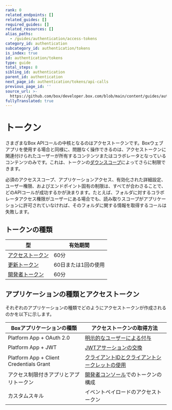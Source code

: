 ```yaml
---
rank: 0
related_endpoints: []
related_guides: []
required_guides: []
related_resources: []
alias_paths:
  - /guides/authentication/access-tokens
category_id: authentication
subcategory_id: authentication/tokens
is_index: true
id: authentication/tokens
type: guide
total_steps: 8
sibling_id: authentication
parent_id: authentication
next_page_id: authentication/tokens/api-calls
previous_page_id: ''
source_url: >-
  https://github.com/box/developer.box.com/blob/main/content/guides/authentication/tokens/index.md
fullyTranslated: true
---
```

# トークン

さまざまなBox APIコールの中核となるのはアクセストークンです。Boxウェブアプリを使用する場合と同様に、問題なく操作できるのは、アクセストークンに関連付けられたユーザーが所有するコンテンツまたはコラボレータとなっているコンテンツのみです。これは、トークンの[ダウンスコープ][ds]によってさらに制限できます。

<Message warning>

必須のアクセススコープ、アプリケーションアクセス、有効化された詳細設定、ユーザー権限、およびエンドポイント固有の制限は、すべてが合わさることで、どのAPIコールが成功するかが決まります。たとえば、フォルダに対するコラボレータアクセス権限がユーザーにある場合でも、読み取りスコープがアプリケーションに許可されていなければ、そのフォルダに関する情報を取得するコールは失敗します。

</Message>

## トークンの種類

| 型              | 有効期間        |
| -------------- | ----------- |
| [アクセストークン][at] | 60分         |
| [更新トークン][rt]   | 60日または1回の使用 |
| [開発者トークン][dt]  | 60分         |

## アプリケーションの種類とアクセストークン

それぞれのアプリケーションの種類でどのようにアクセストークンが作成されるのかを以下に示します。

| Boxアプリケーションの種類                          | アクセストークンの取得方法                          |
| --------------------------------------- | -------------------------------------- |
| Platform App + OAuth 2.0                | [明示的なユーザーによる付与][oauth2-with-sdk]       |
| Platform App + JWT                      | [JWTアサーションの交換][jwt-with-sdk]           |
| Platform App + Client Credentials Grant | [クライアントIDとクライアントシークレットの使用][clientcred] |
| アクセス制限付きアプリとアプリトークン                     | [開発者コンソール][devcon]でのトークンの構成            |
| カスタムスキル                                 | イベントペイロードのアクセストークン                     |

[jwt-with-sdk]: g://authentication/oauth2/without-sdk

[oauth2-with-sdk]: g://authentication/oauth2/without-sdk

[devcon]: https://app.box.com/developers/console

[clientcred]: g://authentication/client-credentials

[ds]: g://authentication/tokens/downscope

[at]: g://authentication/tokens/access-tokens

[rt]: g://authentication/tokens/refresh

[dt]: g://authentication/tokens/developer-tokens
